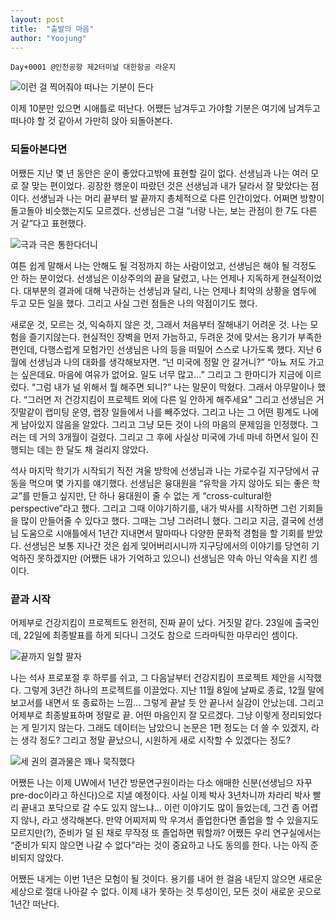 ```yaml
---
layout: post
title:  "출발의 마음"
author: "Yoojung"
---
```




~~~
Day+0001 @인천공항 제2터미널 대한항공 라운지
~~~



![이런 걸 찍어줘야 떠나는 기분이 든다]({{site.url}}/assets/2018-02-23-p01.jpg)

이제 10분만 있으면 시애틀로 떠난다. 어쨌든 남겨두고 가야할 기분은 여기에 남겨두고 떠나야 할 것 같아서 가만히 앉아 되돌아본다.



### 되돌아본다면

어쨌든 지난 몇 년 동안은 운이 좋았다고밖에 표현할 길이 없다. 선생님과 나는 여러 모로 잘 맞는 편이었다. 굉장한 행운이 따랐던 것은 선생님과 내가 달라서 잘 맞았다는 점이다. 선생님과 나는 머리 끝부터 발 끝까지 총체적으로 다른 인간이었다. 어쩌면 방향이 돌고돌아 비슷했는지도 모르겠다. 선생님은 그걸 “너랑 나는, 보는 관점이 한 7도 다른 거 같”다고 표현했다. 

![극과 극은 통한다더니]({{site.url}}/assets/2018-02-23-p02.jpg)

여튼 쉽게 말해서 나는 안해도 될 걱정까지 하는 사람이었고, 선생님은 해야 될 걱정도 안 하는 분이었다. 선생님은 이상주의의 끝을 달렸고, 나는 언제나 지독하게 현실적이었다. 대부분의 결과에 대해 낙관하는 선생님과 달리, 나는 언제나 최악의 상황을 염두에 두고 모든 일을 했다. 그리고 사실 그런 점들은 나의 약점이기도 했다. 



새로운 것, 모르는 것, 익숙하지 않은 것, 그래서 처음부터 잘해내기 어려운 것. 나는 모험을 즐기지않는다. 현실적인 장벽을 먼저 가늠하고, 두려운 것에 맞서는 용기가 부족한 편인데, 다행스럽게 모험가인 선생님은 나의 등을 떠밀어 스스로 나가도록 했다. 지난 6월에 선생님과 나의 대화를 생각해보자면.  “넌 미국에 정말 안 갈거니?” “아뇨 저도 가고는 싶은데요. 마음에 여유가 없어요. 일도 너무 많고...” 그리고 그 한마디가 지금에 이르렀다. “그럼 내가 널 위해서 뭘 해주면 되니?” 나는 말문이 막혔다. 그래서 아무말이나 했다. “그러면 저 건강지킴이 프로젝트 외에 다른 일 안하게 해주세요” 그리고 선생님은 거짓말같이 랩미팅 운영, 랩장 일들에서 나를 빼주었다. 그리고 나는 그 어떤 핑계도 나에게 남아있지 않음을 알았다. 그리고 그냥 모든 것이 나의 마음의 문제임을 인정했다. 그러는 데 거의 3개월이 걸렸다. 그리고 그 후에 사실상 미국에 가네 마네 하면서 일이 진행되는 데는 한 달도 채 걸리지 않았다. 



석사 마지막 학기가 시작되기 직전 겨울 방학에 선생님과 나는 가로수길 지구당에서 규동을 먹으며 몇 가지를 얘기했다. 선생님은 융대원을 “유학을 가지 않아도 되는 좋은 학교”를 만들고 싶지만, 단 하나 융대원이 줄 수 없는 게 “cross-cultural한 perspective”라고 했다. 그리고 그때 이야기하기를, 내가 박사를 시작하면 그런 기회들을 많이 만들어줄 수 있다고 했다. 그때는 그냥 그러려니 했다. 그리고 지금, 결국에 선생님 도움으로 시애틀에서 1년간 지내면서 말마따나 다양한 문화적 경험을 할 기회를 받았다. 선생님은 보통 지나간 것은 쉽게 잊어버리시니까 지구당에서의 이야기를 당연히 기억하진 못하겠지만 (어쨌든 내가 기억하고 있으니) 선생님은 약속 아닌 약속을 지킨 셈이다.  



### 끝과 시작

어제부로 건강지킴이 프로젝트도 완전히, 진짜 끝이 났다. 거짓말 같다. 23일에 출국인데, 22일에 최종발표를 하게 되다니 그것도 참으로 드라마틱한 마무리인 셈이다. 

![끝까지 일할 팔자]({{site.url}}/assets/2018-02-23-p03.jpg)

나는 석사 프로포절 후 하루를 쉬고, 그 다음날부터 건강지킴이 프로젝트 제안을 시작했다. 그렇게 3년간 하나의 프로젝트를 이끌었다. 지난 11월 8일에 날짜로 종료, 12월 말에 보고서를 내면서 또 종료하는 느낌... 그렇게 끝날 듯 안 끝나서 실감이 안났는데. 그리고 어제부로 최종발표하며 정말로 끝. 어떤 마음인지 잘 모르겠다. 그냥 이렇게 정리되었다는 게 믿기지 않는다. 그래도 데이터는 남았으니 논문은 1편 정도는 더 쓸 수 있겠지, 라는 생각 정도? 그리고 정말 끝났으니, 시원하게 새로 시작할 수 있겠다는 정도?

![세 권의 결과물은 꽤나 묵직했다]({{site.url}}/assets/2018-02-23-p04.jpg)



어쨌든 나는 이제 UW에서 1년간 방문연구원이라는 다소 애매한 신분(선생님으 자꾸 pre-doc이라고 하신다)으로 지낼 예정이다. 사실 이제 박사 3년차니까 차라리 박사 빨리 끝내고 포닥으로 갈 수도 있지 않느냐... 이런 이야기도 많이 들었는데, 그건 좀 어렵지 않나, 라고 생각해본다. 만약 어찌저찌 막 우겨서 졸업한다면 졸업을 할 수 있을지도 모르지만(?), 준비가 덜 된 채로 무작정 또 졸업하면 뭐할까? 어쨌든 우리 연구실에서는 “준비가 되지 않으면 나갈 수 없다”라는 것이 중요하고 나도 동의를 한다. 나는 아직 준비되지 않았다.



어쨌든 내게는 이번 1년은 모험이 될 것이다. 용기를 내어 한 걸음 내딛지 않으면 새로운 세상으로 절대 나아갈 수 없다. 이제 내가 못하는 것 투성이인, 모든 것이 새로운 곳으로 1년간 떠난다. 

